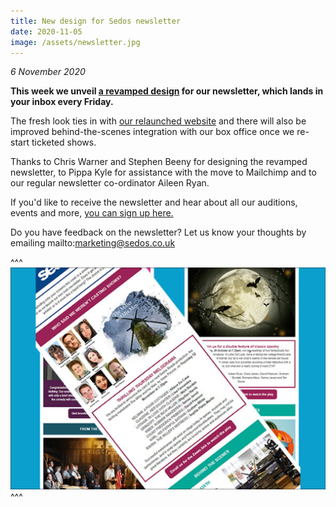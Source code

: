 ```yaml
---
title: New design for Sedos newsletter
date: 2020-11-05
image: /assets/newsletter.jpg
---
```

*6 November 2020*

**This week we unveil [a revamped design](https://mailchi.mp/sedos.co.uk/20-11-05) for our newsletter, which lands in your inbox every Friday.**

The fresh look ties in with [our relaunched website](https://sedos.co.uk/news/2020-06-02-sedos-launches-new-website) and there will also be improved behind-the-scenes integration with our box office once we re-start ticketed shows. 

Thanks to Chris Warner and Stephen Beeny for designing the revamped newsletter, to Pippa Kyle for assistance with the move to Mailchimp and to our regular newsletter co-ordinator Aileen Ryan.

If you'd like to receive the newsletter and hear about all our auditions, events and more, [you can sign up here.](https://mailchi.mp/sedos.co.uk/newsletter-sign-up) 

Do you have feedback on the newsletter? Let us know your thoughts by emailing mailto:marketing@sedos.co.uk

^^^ ![](/assets/newsletter.jpg)
^^^